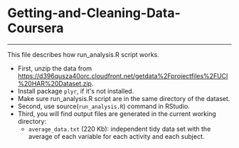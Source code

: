 # Getting-and-Cleaning-Data-Coursera
-----------

This file describes how run_analysis.R script works.
* First, unzip the data from https://d396qusza40orc.cloudfront.net/getdata%2Fprojectfiles%2FUCI%20HAR%20Dataset.zip.
* Install package `plyr`, if it's not installed. 
* Make sure run_analysis.R script are in the same directory of the dataset.
* Second, use source(`run_analysis.R`) command in RStudio. 
* Third, you will find output files are generated in the current working directory:
  - `average_data.txt` (220 Kb): independent tidy data set with the average of each variable for each activity and each subject.
